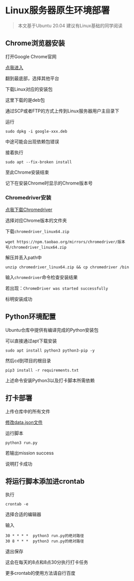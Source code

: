# Linux服务器原生环境部署

> 本文基于Ubuntu 20.04 建议有Linux基础的同学阅读

## Chrome浏览器安装

打开Google Chrome官网

[点我进入](https://www.google.cn/chrome/)

翻到最底部，选择其他平台

下载Linux对应的安装包

这里下载的是deb包

通过SCP或者FTP的方式上传到Linux服务器用户主目录下

运行

```shell
sudo dpkg -i google-xxx.deb
```

中途可能会出现依赖包错误

接着执行

```shell
sudo apt --fix-broken install
```

至此Chrome安装结束

记下在安装Chrome时显示的Chrome版本号

### Chromedriver安装

[点我下载Chromedriver](https://npm.taobao.org/mirrors/chromedriver) 

选择对应Chrome版本的文件夹

下载`chromedriver_linux64.zip`

```shell
wget https://npm.taobao.org/mirrors/chromedriver/版本号/chromedriver_linux64.zip
```

解压并丢入path中

```
unzip chromedriver_linux64.zip && cp chromedriver /bin
```

输入`chromedriver`命令检查安装结果

若出现：`ChromeDriver was started successfully`

标明安装成功

## Python环境配置

Ubuntu仓库中提供有编译完成的Python安装包

可以直接通过apt下载安装

```shell
sudo apt install python3 python3-pip -y
```
然后cd到项目的根目录
```shell
pip3 install -r requirements.txt
```
上述命令安装Python3以及打卡脚本所需依赖

## 打卡部署

上传仓库中的所有文件

[修改data.json文件](https://daka.xwwwb.com/#/local?id=%e5%a1%ab%e5%86%99%e9%85%8d%e7%bd%ae%e6%96%87%e4%bb%b6)

运行脚本

```shell
python3 run.py
```

若输出mission success

说明打卡成功

## 将运行脚本添加进crontab

执行

```
crontab -e
```

选择合适的编辑器

输入

```
30 * * * *  python3 run.py的绝对路径
30 8 * * *  python3 run.py的绝对路径
```

退出保存

这会在每天的8点和8点30分执行打卡任务

更多crontab的使用方法请自行百度
